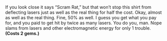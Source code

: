 If you look close it says “Scram Rat,” but that won’t stop this shirt from deflecting lasers just as well as the real thing for half the cost. Okay, almost as well as the real thing. Fine, 50% as well. I guess you get what you pay for, and you paid to get hit by twice as many lasers. You do you, man. Nope slams from lasers and other electromagnetic energy for only 1 trouble. **(Costs 2 gems.)**